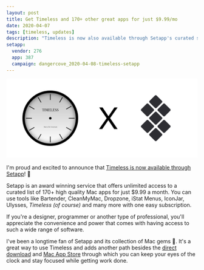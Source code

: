 ```yaml
---
layout: post
title: Get Timeless and 170+ other great apps for just $9.99/mo
date: 2020-04-07
tags: [timeless, updates]
description: "Timeless is now also available through Setapp's curated service."
setapp:
  vendor: 276
  app: 387
  campaign: dangercove_2020-04-08-timeless-setapp
---
```


![The app icon of Timeless and Setapp's logo together](/assets/img/app/timeless-Setapp@2x.png)

I'm proud and excited to announce that [Timeless is now available through Setapp](https://go.setapp.com/stp276?refAppID=387)! 🥳

Setapp is an award winning service that offers unlimited access to a curated list of 170+ high quality Mac apps for just $9.99 a month. You can use tools like Bartender, CleanMyMac, Dropzone, iStat Menus, IconJar, Ulysses, _Timeless (of course)_ and many more with one easy subscription.

If you're a designer, programmer or another type of professional, you'll appreciate the convenience and power that comes with having access to such a wide range of software.

I've been a longtime fan of Setapp and its collection of Mac gems 💎. It's a great way to use Timeless and adds another path besides the [direct download](/timeless/download) and [Mac App Store](/timeless/appstore) through which you can keep your eyes of the clock and stay focused while getting work done.

<!--more-->

<div class="setapp-button available-on-setapp-387"></div>
